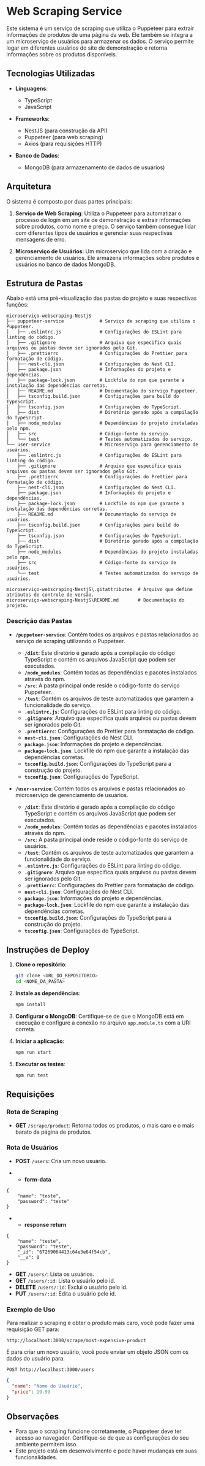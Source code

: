 
# Web Scraping Service

Este sistema é um serviço de scraping que utiliza o Puppeteer para extrair informações de produtos de uma página da web. Ele também se integra a um microserviço de usuários para armazenar os dados. O serviço permite logar em diferentes usuários do site de demonstração e retorna informações sobre os produtos disponíveis.

## Tecnologias Utilizadas

- **Linguagens**: 
  - TypeScript
  - JavaScript

- **Frameworks**:
  - NestJS (para construção da API)
  - Puppeteer (para web scraping)
  - Axios (para requisições HTTP)

- **Banco de Dados**:
  - MongoDB (para armazenamento de dados de usuários)

## Arquitetura

O sistema é composto por duas partes principais:

1. **Serviço de Web Scraping**: Utiliza o Puppeteer para automatizar o processo de login em um site de demonstração e extrair informações sobre produtos, como nome e preço. O serviço também consegue lidar com diferentes tipos de usuários e gerenciar suas respectivas mensagens de erro.

2. **Microserviço de Usuários**: Um microserviço que lida com a criação e gerenciamento de usuários. Ele armazena informações sobre produtos e usuários no banco de dados MongoDB.

## Estrutura de Pastas

Abaixo está uma pré-visualização das pastas do projeto e suas respectivas funções:

```
microserviço-webscraping-NestjS
├── puppeteer-service             # Serviço de scraping que utiliza o Puppeteer.
│   ├── .eslintrc.js              # Configurações do ESLint para linting do código.
│   ├── .gitignore                # Arquivo que especifica quais arquivos ou pastas devem ser ignorados pelo Git.
│   ├── .prettierrc               # Configurações do Prettier para formatação de código.
│   ├── nest-cli.json             # Configurações do Nest CLI.
│   ├── package.json              # Informações do projeto e dependências.
│   ├── package-lock.json         # Lockfile do npm que garante a instalação das dependências corretas.
│   ├── README.md                 # Documentação do serviço Puppeteer.
│   ├── tsconfig.build.json       # Configurações para build do TypeScript.
│   ├── tsconfig.json             # Configurações do TypeScript.
│   ├── dist                      # Diretório gerado após a compilação do TypeScript.
│   ├── node_modules              # Dependências do projeto instaladas pelo npm.
│   ├── src                       # Código-fonte do serviço.
│   └── test                      # Testes automatizados do serviço.
└── user-service                  # Microserviço para gerenciamento de usuários.
    ├── .eslintrc.js              # Configurações do ESLint para linting do código.
    ├── .gitignore                # Arquivo que especifica quais arquivos ou pastas devem ser ignorados pelo Git.
    ├── .prettierrc               # Configurações do Prettier para formatação de código.
    ├── nest-cli.json             # Configurações do Nest CLI.
    ├── package.json              # Informações do projeto e dependências.
    ├── package-lock.json         # Lockfile do npm que garante a instalação das dependências corretas.
    ├── README.md                 # Documentação do serviço de usuários.
    ├── tsconfig.build.json       # Configurações para build do TypeScript.
    ├── tsconfig.json             # Configurações do TypeScript.
    ├── dist                      # Diretório gerado após a compilação do TypeScript.
    ├── node_modules              # Dependências do projeto instaladas pelo npm.
    ├── src                       # Código-fonte do serviço de usuários.
    └── test                      # Testes automatizados do serviço de usuários.

microserviço-webscraping-NestjS\.gitattributes  # Arquivo que define atributos de controle de versão.
microserviço-webscraping-NestjS\README.md       # Documentação do projeto.
```

### Descrição das Pastas

- **`/puppeteer-service`**: Contém todos os arquivos e pastas relacionados ao serviço de scraping utilizando o Puppeteer.
  - **`/dist`**: Este diretório é gerado após a compilação do código TypeScript e contém os arquivos JavaScript que podem ser executados.
  - **`/node_modules`**: Contém todas as dependências e pacotes instalados através do npm.
  - **`/src`**: A pasta principal onde reside o código-fonte do serviço Puppeteer.
  - **`/test`**: Contém os arquivos de teste automatizados que garantem a funcionalidade do serviço.
  - **`.eslintrc.js`**: Configurações do ESLint para linting do código.
  - **`.gitignore`**: Arquivo que especifica quais arquivos ou pastas devem ser ignorados pelo Git.
  - **`.prettierrc`**: Configurações do Prettier para formatação de código.
  - **`nest-cli.json`**: Configurações do Nest CLI.
  - **`package.json`**: Informações do projeto e dependências.
  - **`package-lock.json`**: Lockfile do npm que garante a instalação das dependências corretas.
  - **`tsconfig.build.json`**: Configurações do TypeScript para a construção do projeto.
  - **`tsconfig.json`**: Configurações do TypeScript.

- **`/user-service`**: Contém todos os arquivos e pastas relacionados ao microserviço de gerenciamento de usuários.
  - **`/dist`**: Este diretório é gerado após a compilação do código TypeScript e contém os arquivos JavaScript que podem ser executados.
  - **`/node_modules`**: Contém todas as dependências e pacotes instalados através do npm.
  - **`/src`**: A pasta principal onde reside o código-fonte do serviço de usuários.
  - **`/test`**: Contém os arquivos de teste automatizados que garantem a funcionalidade do serviço.
  - **`.eslintrc.js`**: Configurações do ESLint para linting do código.
  - **`.gitignore`**: Arquivo que especifica quais arquivos ou pastas devem ser ignorados pelo Git.
  - **`.prettierrc`**: Configurações do Prettier para formatação de código.
  - **`nest-cli.json`**: Configurações do Nest CLI.
  - **`package.json`**: Informações do projeto e dependências.
  - **`package-lock.json`**: Lockfile do npm que garante a instalação das dependências corretas.
  - **`tsconfig.build.json`**: Configurações do TypeScript para a construção do projeto.
  - **`tsconfig.json`**: Configurações do TypeScript.


## Instruções de Deploy

1. **Clone o repositório**:
   ```bash
   git clone <URL_DO_REPOSITORIO>
   cd <NOME_DA_PASTA>
   ```

2. **Instale as dependências**:
   ```bash
   npm install
   ```

3. **Configurar o MongoDB**: 
   Certifique-se de que o MongoDB está em execução e configure a conexão no arquivo `app.module.ts` com a URI correta.

4. **Iniciar a aplicação**:
   ```bash
   npm run start
   ```

5. **Executar os testes**:
   ```bash
   npm run test
   ```

## Requisições

### Rota de Scraping
- **GET** `/scrape/product`: Retorna todos os produtos, o mais caro e o mais barato da página de produtos.

### Rota de Usuários
- **POST** `/users`: Cria um novo usuário.

- - **form-data**
```
{
    "name": "teste",
    "password": "teste"
}
```
- - **response return**
```
{
    "name": "teste",
    "password": "teste",
    "_id": "67269064413c64e3e64f54cb",
    "__v": 0
}
```

- **GET** `/users/`: Lista os usuários.
- **GET** `/users/:id`: Lista o usuário pelo id.
- **DELETE** `/users/:id`: Exclui o usuário pelo id.
- **PUT** `/users/:id`: Edita o usuário pelo id.

### Exemplo de Uso

Para realizar o scraping e obter o produto mais caro, você pode fazer uma requisição GET para:

```
http://localhost:3000/scrape/most-expensive-product
```

E para criar um novo usuário, você pode enviar um objeto JSON com os dados do usuário para:

```
POST http://localhost:3000/users
```

```json
{
  "name": "Nome do Usuário",
  "price": 19.99
}
```

## Observações
- Para que o scraping funcione corretamente, o Puppeteer deve ter acesso ao navegador. Certifique-se de que as configurações do seu ambiente permitem isso.
- Este projeto está em desenvolvimento e pode haver mudanças em suas funcionalidades.
